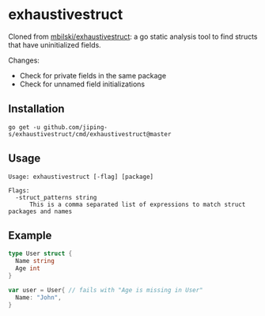 # exhaustivestruct

Cloned from [mbilski/exhaustivestruct](https://github.com/mbilski/exhaustivestruct): a go static analysis tool to find structs that have uninitialized fields.

Changes:

- Check for private fields in the same package
- Check for unnamed field initializations

## Installation

```
go get -u github.com/jiping-s/exhaustivestruct/cmd/exhaustivestruct@master
```

## Usage

```
Usage: exhaustivestruct [-flag] [package]

Flags:
  -struct_patterns string
      This is a comma separated list of expressions to match struct packages and names
```

## Example

``` go
type User struct {
  Name string
  Age int
}

var user = User{ // fails with "Age is missing in User"
  Name: "John",
}
```

